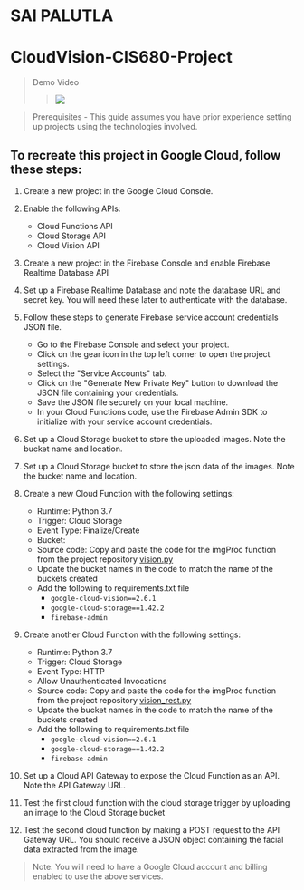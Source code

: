 # SAI PALUTLA
# CloudVision-CIS680-Project

> Demo Video
>> [![](https://markdown-videos.deta.dev/youtube/KWXMnNukZBg)](https://youtu.be/KWXMnNukZBg)

> Prerequisites - This guide assumes you have prior experience setting up projects using the technologies involved.
## To recreate this project in Google Cloud, follow these steps:

1. Create a new project in the Google Cloud Console.
2. Enable the following APIs:
    - Cloud Functions API
    - Cloud Storage API
    - Cloud Vision API
3. Create a new project in the Firebase Console and enable Firebase Realtime Database API
4. Set up a Firebase Realtime Database and note the database URL and secret key. You will need these later to authenticate with the database.
5. Follow these steps to generate Firebase service account credentials JSON file.
    - Go to the Firebase Console and select your project.
    - Click on the gear icon in the top left corner to open the project settings.
    - Select the "Service Accounts" tab.
    - Click on the "Generate New Private Key" button to download the JSON file containing your credentials.
    - Save the JSON file securely on your local machine.
    - In your Cloud Functions code, use the Firebase Admin SDK to initialize with your service account credentials.
5. Set up a Cloud Storage bucket to store the uploaded images. Note the bucket name and location.
6. Set up a Cloud Storage bucket to store the json data of the images. Note the bucket name and location.
7. Create a new Cloud Function with the following settings:
    - Runtime: Python 3.7
    - Trigger: Cloud Storage
    - Event Type: Finalize/Create
    - Bucket: <your bucket name>
    - Source code: Copy and paste the code for the imgProc function from the project repository [vision.py](vision.py)
    - Update the bucket names in the code to match the name of the buckets created
    - Add the following to requirements.txt file
        - `google-cloud-vision==2.6.1`
        - `google-cloud-storage==1.42.2`
        - `firebase-admin`
8. Create another Cloud Function with the following settings:
    - Runtime: Python 3.7
    - Trigger: Cloud Storage
    - Event Type: HTTP
    - Allow Unauthenticated Invocations
    - Source code: Copy and paste the code for the imgProc function from the project repository [vision_rest.py](vision_rest.py)
    - Update the bucket names in the code to match the name of the buckets created
    - Add the following to requirements.txt file
        - `google-cloud-vision==2.6.1`
        - `google-cloud-storage==1.42.2`
        - `firebase-admin`

8. Set up a Cloud API Gateway to expose the Cloud Function as an API. Note the API Gateway URL.
9. Test the first cloud function with the cloud storage trigger by uploading an image to the Cloud Storage bucket
10. Test the second cloud function by making a POST request to the API Gateway URL. You should receive a JSON object containing the facial data extracted from the image.

> Note: You will need to have a Google Cloud account and billing enabled to use the above services.